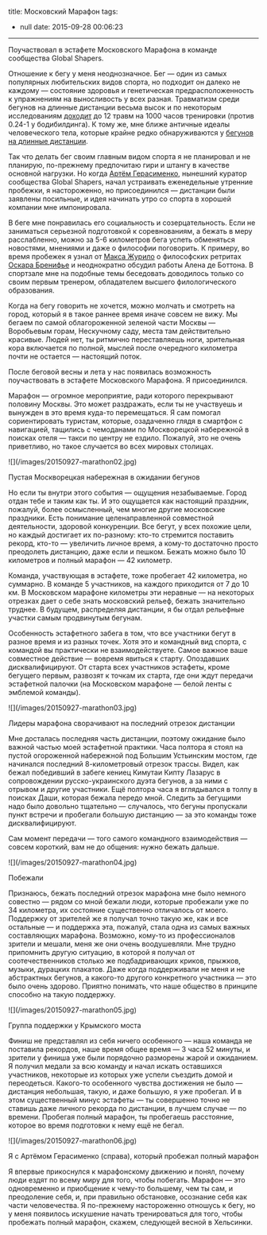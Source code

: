 title: Московский Марафон
tags:
  - null
date: 2015-09-28 00:06:23
---


Поучаствовал в эстафете Московского Марафона в команде сообщества Global Shapers. 

Отношение к бегу у меня неоднозначное. Бег — один из самых популярных любительских видов спорта, но подходит он далеко не каждому — состояние здоровья и генетическая предрасположенность к упражнениям на выносливость у всех разная. Травматизм среди бегунов на длинные дистанции весьма высок и по некоторым исследованиям [доходит][1] до 12 травм на 1000 часов тренировки (против 0.24-1 у бодибилдинга). К тому же, мне ближе античные идеалы человеческого тела, которые крайне редко обнаруживаются у [бегунов на длинные дистанции][2].

Так что делать бег своим главным видом спорта я не планировал и не планирую, по-прежнему предпочитаю гири и штангу в качестве основной нагрузки. Но когда [Артём Герасименко][3], нынешний куратор сообщества Global Shapers, начал устраивать еженедельные утренние пробежки, я настороженно, но присоединился — дистанции были заявлены посильные, и идея начинать утро со спорта в хорошей компании мне импонировала.

В беге мне понравилась его социальность и созерцательность. Если не заниматься серьезной подготовкой к соревнованиям, а бежать в меру расслабленно, можно за 5-6 километров бега успеть обменяться новостями, мнениями и даже о философии поговорить. К примеру, во время пробежек я узнал от [Макса Журило][4] о философских ретритах [Оскара Бренифье][5] и неоднократно обсудил работы Алена де Боттона. В спортзале мне на подобные темы беседовать доводилось только со своим первым тренером, обладателем высшего филологического образования.

Когда на бегу говорить не хочется, можно молчать и смотреть на город, который я в такое раннее время иначе совсем не вижу. Мы бегаем по самой облагороженной зеленой части Москвы — Воробьевым горам, Нескучному саду, места там действительно красивые. Людей нет, ты ритмично переставляешь ноги, зрительная кора включается по полной, мыслей после очередного километра почти не остается — настоящий поток.

После беговой весны и лета у нас появилась возможность поучаствовать в эстафете Московского Марафона. Я присоединился.

<!-- more -->

Марафон — огромное мероприятие, ради которого перекрывают половину Москвы. Это может раздражать, если ты не участвуешь и вынужден в это время куда-то перемещаться. Я сам помогал сориентировать туристам, которые, озадаченно глядя в смартфон с навигацией, тащились с чемоданами по Москворецкой набережной в поисках отеля — такси по центру не ездило. Пожалуй, это не очень приветливо, но такое случается во всех мировых столицах.

<div class="illustration">![](/images/20150927-marathon02.jpg)</div>
<p class="legend legend--center">Пустая Москворецкая набережная в ожидании бегунов</p>

Но если ты внутри этого события —  ощущения незабываемые. Город отдан тебе и таким как ты. И это ощущается как настоящий праздник, пожалуй, более осмысленный, чем многие другие московские праздники. Есть понимание целенаправленной совместной деятельности, здоровой конкуренции. Все бегут, у всех похожие цели, но каждый достигает их по-разному: кто-то стремится поставить рекорд, кто-то — увеличить личное время, а кому-то достаточно просто преодолеть дистанцию, даже если и пешком. Бежать можно было 10 километров и полный марафон — 42 километр.

Команда, участвующая в эстафете, тоже пробегает 42 километра, но суммарно. В команде 5 участников, на каждого приходится от 7 до 10 км. В Московском марафоне километры эти неравные — на некоторых отрезках дает о себе знать московский рельеф, бежать значительно труднее. В будущем, распределяя дистанции, я бы отдал рельефные участки самым продвинутым бегунам. 

Особенность эстафетного забега в том, что все участники бегут в разное время и из разных точек. Хотя это и командный вид спорта, с командой вы практически не взаимодействуете. Самое важное ваше совместное действие — вовремя явиться к старту. Опоздавших дисквалифицируют. От старта всех участников эстафеты, кроме бегущего первым, развозят к точкам их старта, где они ждут передачи эстафетной палочки (на Московском марафоне — белой ленты с эмблемой команды). 

<div class="illustration">![](/images/20150927-marathon03.jpg)</div>
<p class="legend legend--center">Лидеры марафона сворачивают на последний отрезок дистанции</p>

Мне досталась последняя часть дистанции, поэтому ожидание было важной частью моей эстафетной практики. Часа полтора я стоял на пустой огороженной набережной под Большим Устьинским мостом, где начинался последний 8-километровый отрезок трассы. Видел, как бежал победивший в забеге кениец  Кимутаи Кипту Лазарус в сопровождении русско-украинского дуэта бегунов, а за ними с отрывом и другие участники. Ещё полтора часа я вглядывался в толпу в поисках Даши, которая бежала передо мной. Следить за бегущими надо было довольно тщательно — случалось, что бегуны пропускали пункт встречи и пробегали большую дистанцию — за это команды тоже дисквалифицируют.


Сам момент передачи — того самого командного взаимодействия —  совсем короткий, вам не до общения: нужно бежать дальше. 

<div class="illustration">![](/images/20150927-marathon04.jpg)</div>
<p class="legend legend--center">Побежали</p>

Признаюсь, бежать последний отрезок марафона мне было немного совестно — рядом со мной бежали люди, которые пробежали уже по 34 километра, их состояние существенно отличалось от моего. Поддержку от зрителей же я получал точно такую же, как и все остальные — и поддержка эта, пожалуй, стала одна из самых важных составляющих марафона. Возможно, кому-то из профессионалов зрители и мешали, меня же они очень воодушевляли. Мне трудно припомнить другую ситуацию, в которой я получал от соотечественников столько же подбадривающих криков, прыжков, музыки, дурацких плакатов. Даже когда поддерживали не меня и не абстрактных бегунов, а какого-то другого конкретного участника — это было очень здорово. Приятно понимать, что наше общество в принципе способно на такую поддержку.

<div class="illustration">![](/images/20150927-marathon05.jpg)</div>
<p class="legend legend--center">Группа поддержки у Крымского моста</p>



Финиш не представлял из себя ничего особенного — наша команда не поставила рекордов, наше время общее время — 3 часа 52 минуты, и зрители у финиша уже были порядочно разморены жарой и ожиданием. Я получил медали за всю команду и начал искать оставшихся участников, некоторые из которых уже успели съездить домой и переодеться. Какого-то особенного чувства достижения не было —  дистанция небольшая, такую, и даже большую, я уже пробегал. И в этом существенный минус эстафеты — ты совершенно точно не ставишь даже личного рекорда по дистанции, в лучшем случае — по времени. Пробегая полный марафон, ты пробегаешь расстояние, которое во время подготовки к нему ещё не бегал.

<div class="illustration">![](/images/20150927-marathon06.jpg)</div>
<p class="legend legend--center">Я с Артёмом Герасименко (справа), который пробежал полный марафон</p>

Я впервые прикоснулся к марафонскому движению и понял, почему люди ездят по всему миру для того, чтобы побегать. Марафон — это   одновременно и приобщение к чему-то большему, чем ты сам, и преодоление себя, и, при правильно обстановке, осознание себя как части человечества. Я по-прежнему настороженно отношусь к бегу, но у меня появилось искушение начать тренироваться для того, чтобы пробежать полный марафон, скажем, следующей весной в Хельсинки.

[1]:	http://www.strengthandconditioningresearch.com/2014/07/08/injury-strength-sports/
[2]:	https://www.google.ru/search?q=marathon+winner&safe=off&es_sm=91&source=lnms&tbm=isch&sa=X&ved=0CAcQ_AUoAWoVChMIzOqDr-qXyAIVyepyCh3hagBk&biw=1240&bih=634
[3]:	http://newrunners.ru/mag/mir-beg-i-lyubov-na-blizhnem-vostoke-otchyot-o-bej/
[4]:	http://www.the-village.ru/village/business/svoemesto/148187-run
[5]:	http://www.pratiques-philosophiques.fr/?lang=en